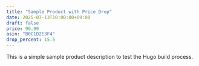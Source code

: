 ```yaml
---
title: "Sample Product with Price Drop"
date: 2025-07-13T10:00:00+09:00
draft: false
price: 99.99
asin: "B0C1D2E3F4"
drop_percent: 15.5
---
```


This is a simple sample product description to test the Hugo build process.